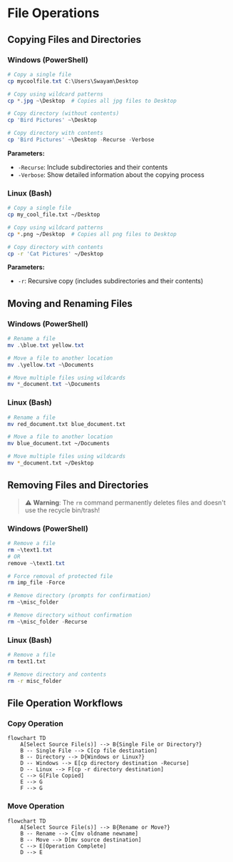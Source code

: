 # File Operations

## Copying Files and Directories

### Windows (PowerShell)
```powershell
# Copy a single file
cp mycoolfile.txt C:\Users\Swayam\Desktop

# Copy using wildcard patterns
cp *.jpg ~\Desktop  # Copies all jpg files to Desktop

# Copy directory (without contents)
cp 'Bird Pictures' ~\Desktop

# Copy directory with contents
cp 'Bird Pictures' ~\Desktop -Recurse -Verbose
```

**Parameters:**
- `-Recurse`: Include subdirectories and their contents
- `-Verbose`: Show detailed information about the copying process

### Linux (Bash)
```bash
# Copy a single file
cp my_cool_file.txt ~/Desktop

# Copy using wildcard patterns
cp *.png ~/Desktop  # Copies all png files to Desktop

# Copy directory with contents
cp -r 'Cat Pictures' ~/Desktop
```

**Parameters:**
- `-r`: Recursive copy (includes subdirectories and their contents)

## Moving and Renaming Files

### Windows (PowerShell)
```powershell
# Rename a file
mv .\blue.txt yellow.txt

# Move a file to another location
mv .\yellow.txt ~\Documents

# Move multiple files using wildcards
mv *_document.txt ~\Documents
```

### Linux (Bash)
```bash
# Rename a file
mv red_document.txt blue_document.txt

# Move a file to another location
mv blue_document.txt ~/Documents

# Move multiple files using wildcards
mv *_document.txt ~/Desktop
```

## Removing Files and Directories

> ⚠️ **Warning**: The `rm` command permanently deletes files and doesn't use the recycle bin/trash!

### Windows (PowerShell)
```powershell
# Remove a file
rm ~\text1.txt
# OR
remove ~\text1.txt

# Force removal of protected file
rm imp_file -Force

# Remove directory (prompts for confirmation)
rm ~\misc_folder

# Remove directory without confirmation
rm ~\misc_folder -Recurse
```

### Linux (Bash)
```bash
# Remove a file
rm text1.txt

# Remove directory and contents
rm -r misc_folder
```

## File Operation Workflows

### Copy Operation
```mermaid
flowchart TD
    A[Select Source File(s)] --> B{Single File or Directory?}
    B -- Single File --> C[cp file destination]
    B -- Directory --> D{Windows or Linux?}
    D -- Windows --> E[cp directory destination -Recurse]
    D -- Linux --> F[cp -r directory destination]
    C --> G[File Copied]
    E --> G
    F --> G
```

### Move Operation
```mermaid
flowchart TD
    A[Select Source File(s)] --> B{Rename or Move?}
    B -- Rename --> C[mv oldname newname]
    B -- Move --> D[mv source destination]
    C --> E[Operation Complete]
    D --> E
```